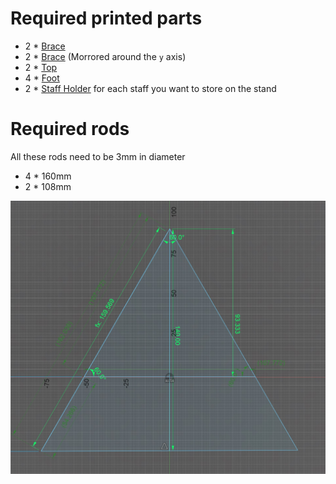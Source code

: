 # Required printed parts
* 2 * [Brace](Brace.stl)
* 2 * [Brace](Brace.stl) (Morrored around the `y` axis)  
* 2 * [Top](Top.stl)
* 4 * [Foot](Foot.stl)  
* 2 * [Staff Holder](StaffHolder.stl) for each staff you want to store on the stand  

# Required rods
All these rods need to be 3mm in diameter

* 4 * 160mm
* 2 * 108mm


<!-- <img src="Sizes.JPG" width="500"/> -->

![Sizes](Sizes.JPG)